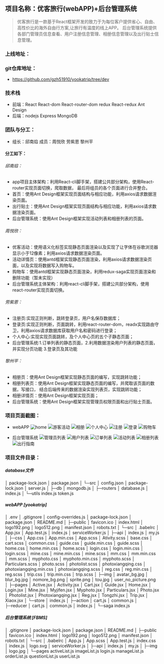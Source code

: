## 项目名称：优客旅行(webAPP)+后台管理系统
>优客旅行是一款基于React框架开发的致力于为每位客户提供省心、自由、高性价比的海外自由行方案,让旅行有温度的线上APP。
> 后台管理系统提供各部门管理员信息查看、用户注册信息管理、相册信息管理以及出行贴士信息管理。

### 上线地址：

### git仓库地址：
* https://github.com/gzh51910/yookatrip/tree/dev

### 技术栈
* 前端：React React-dom React-router-dom  redux React-redux Ant Design 
* 后端：nodejs Express MongoDB

### 团队与分工：

* 组长：邱南焰 成员：周悦欣 劳紫恩 黎州平

#### 分工如下：

###### 邱南焰：
* app项目主体架构：利用React-cli脚手架，搭建公共部分架构，使用React-router实现页面切换，爬取数据，
  最后将组员的各个页面进行合并整合。
* 首页：使用Ant Design框架实现页面结构与相应功能，利用axios请求数据渲染页面。
* 出行贴士：使用Ant Design框架实现页面结构与相应功能，利用axios请求数据渲染页面。
* 后台管理系统：使用Ant Design框架实现活动列表和相册列表的页面。

###### 周悦欣：
* 优客活动：使用语义化标签实现静态页面渲染以及实现了让字体在谷歌浏览器显示小于12像素；利用axios请求数据渲染页面。
* 活动详情页：使用antd框架实现静态页面渲染，利用axios请求数据渲染页面，以及实现将数据写入购物车。
* 购物车：使用antd框架实现静态页面渲染，利用redux-saga实现页面渲染和删除功能（暂未实现）
* 后台管理系统主体架构：利用react-cli脚手架，搭建公共部分架构，使用react-router实现页面切换。

###### 劳紫恩：
* 注册页:实现正则判断，跳转登录页，用户名保存数据库；
* 登录页:实现正则判断，页面跳转，利用react-router-dom，readx实现路由守卫，利用axios请求数据库获取用户名和密码进行登录；
* 个人中心:实现实现页面跳转，及个人中心页的五个子静态页面；
* 后台管理系统:1.订单列表的静态页面，2.利用数据渲染用户列表的静态页面，并实现分页功能 3.登录页及其功能

###### 黎州平：

* 相册页：使用Ant Design框架实现静态页面的编写，实现跳转功能；
* 相册列表页：使用Ant Design框架实现静态页面的编写，并爬取该页面的数据，写接口， 结合后端传来的数据渲染实现列表页，实现跳转功能；
* 相册详情页：使用Ant Design框架实现页面；
* 后台管理系统：使用Ant Design框架实现管理员权限页面和出行贴士页面。




### 项目页面截图：
* webAPP
    ![home](https://github.com/gzh51910/yookatrip/blob/dev/project_img/yookatrip-home.png)
    ![游客活动](https://github.com/gzh51910/yookatrip/blob/dev/project_img/active.png)
    ![相册](https://github.com/gzh51910/yookatrip/blob/dev/project_img/photo.png)
    ![个人中心](https://github.com/gzh51910/yookatrip/blob/dev/project_img/mine.png)
    ![注册](https://github.com/gzh51910/yookatrip/blob/dev/project_img/reg.png)
    ![登录](https://github.com/gzh51910/yookatrip/blob/dev/project_img/login.png)
    ![购物车](https://github.com/gzh51910/yookatrip/blob/dev/project_img/cart.png)

* 后台管理系统
   ![管理员列表](https://github.com/gzh51910/yookatrip/blob/dev/project_img/manage.png)
   ![用户列表](https://github.com/gzh51910/yookatrip/blob/dev/project_img/list.png)
   ![订单列表](https://github.com/gzh51910/yookatrip/blob/dev/project_img/dingdanlist.png)
   ![活动列表](https://github.com/gzh51910/yookatrip/blob/dev/project_img/activelist.png)
   ![相册列表](https://github.com/gzh51910/yookatrip/blob/dev/project_img/photolist.png)
    ![出行指南](https://github.com/gzh51910/yookatrip/blob/dev/project_img/zhinan.png)
### 项目文件目录：
##### database文件
>
│  package-lock.json
│  package.json
│
└─src
    │  config.json
    │  package-lock.json
    │  server.js
    │
    ├─db
    │      mongodb.js
    │
    ├─routers
    │      database.js
    │      index.js
    │
    └─utils
            index.js
            token.js

##### webAPP  [yookatrip]
>
│  .env
│  .gitignore
│  config-overrides.js
│  package-lock.json
│  package.json
│  README.md
│
├─public
│      favicon.ico
│      index.html
│      logo192.png
│      logo512.png
│      manifest.json
│      robots.txt
│
└─src
    │  .babelrc
    │  App.jsx
    │  App.test.js
    │  index.js
    │  serviceWorker.js
    │
    ├─api
    │      index.js
    │      my.js
    │
    ├─css
    │      App.css
    │      App.min.css
    │      App.scss
    │      Ativity.scss
    │      base.css
    │      cart.scss
    │      common.css
    │      guide.css
    │      guide.min.css
    │      guide.scss
    │      home.css
    │      home.min.css
    │      home.scss
    │      login.css
    │      login.min.css
    │      login.scss
    │      mine.css
    │      mine.min.css
    │      mine.scss
    │      mm.css
    │      mm.min.css
    │      mm.scss
    │      myphoto.css
    │      myphoto.min.css
    │      myphoto.scss
    │      Particulars.scss
    │      photo.scss
    │      photolist.scss
    │      photoxiangqing.css
    │      photoxiangqing.min.css
    │      photoxiangqing.scss
    │      reg.css
    │      reg.min.css
    │      reg.scss
    │      trip.css
    │      trip.min.css
    │      trip.scss
    │
    ├─img
    │      avatar_bg.jpg
    │      blur_bg.jpg
    │      nomore_bg.png
    │      sprite.png
    │      tou.jpg
    │      user_no_picture.png
    │
    ├─pages
    │      Active.jsx
    │      Activity.jsx
    │      Cart.jsx
    │      Guide.jsx
    │      Home.jsx
    │      Login.jsx
    │      Mine.jsx
    │      Myjifen.jsx
    │      Myphoto.jsx
    │      Particulars.jsx
    │      Photo.jsx
    │      Photolist.jsx
    │      Photoxiangqing.jsx
    │      Reg.jsx
    │      Tongzhi.jsx
    │      Trip.jsx
    │      Xiaox.jsx
    │
    └─store
        │  index.js
        │
        ├─action
        │      cart.js
        │      common.js
        │
        ├─reducer
        │      cart.js
        │      common.js
        │      index.js
        │
        └─saga
                index.js
##### 后台管理系统 [FBMS]
>
│  .gitignore
│  package-lock.json
│  package.json
│  README.md
│
├─public
│      favicon.ico
│      index.html
│      logo192.png
│      logo512.png
│      manifest.json
│      robots.txt
│
└─src
    │  .babelrc
    │  App.js
    │  App.scss
    │  App.test.js
    │  index.css
    │  index.js
    │  logo.svg
    │  serviceWorker.js
    │
    ├─api
    │      index.js
    │      my.js
    │
    ├─img
    │      logo.jpg
    │
    └─pages
            activeList.js
            imageList.js
            login.js
            manageList.js
            orderList.js
            questionList.js
            userList.js
